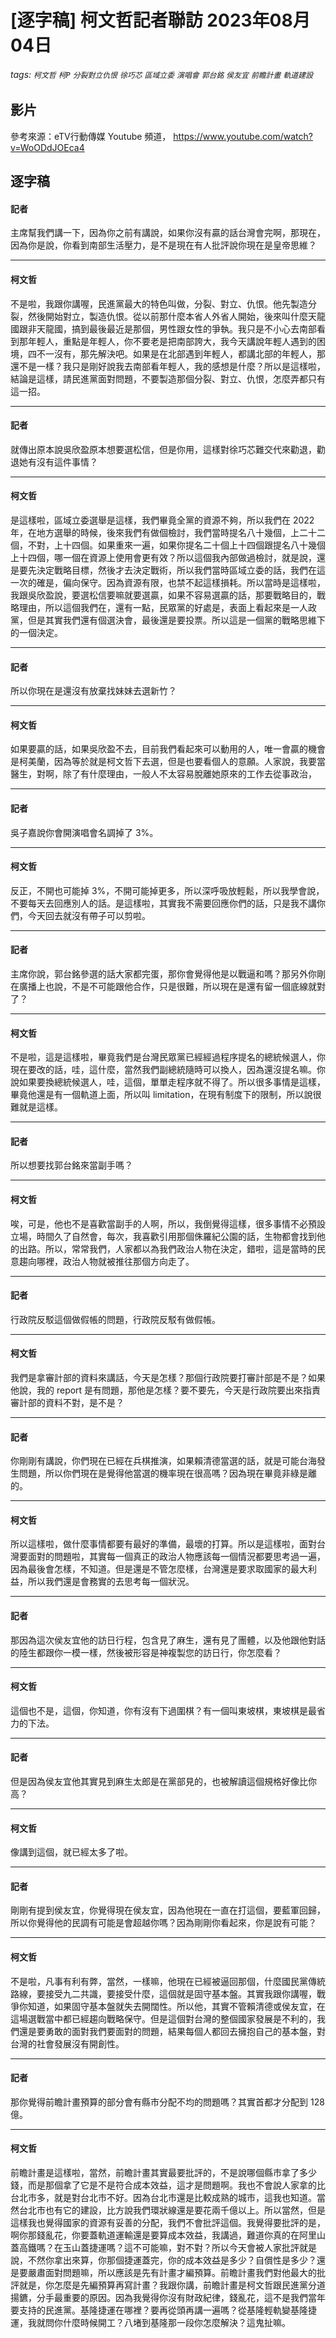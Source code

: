 # [逐字稿] 柯文哲記者聯訪 2023年08月04日

###### tags: `柯文哲` `柯P` `分裂對立仇恨` `徐巧芯` `區域立委` `演唱會` `郭台銘` `侯友宜` `前瞻計畫` `軌道建設`

## 影片

參考來源：eTV行動傳媒 Youtube 頻道， https://www.youtube.com/watch?v=WoODdJOEca4


## 逐字稿

#### 記者

主席幫我們講一下，因為你之前有講說，如果你沒有贏的話台灣會完啊，那現在，因為你是說，你看到南部生活壓力，是不是現在有人批評說你現在是皇帝思維？

---

#### 柯文哲

不是啦，我跟你講喔，民進黨最大的特色叫做，分裂、對立、仇恨。他先製造分裂，然後開始對立，製造仇恨。從以前那什麼本省人外省人開始，後來叫什麼天龍國跟非天龍國，搞到最後最近是那個，男性跟女性的爭執。我只是不小心去南部看到那年輕人，重點是年輕人，你不要老是把南部誇大，我今天講說年輕人遇到的困境，四不一沒有，那先解決吧。如果是在北部遇到年輕人，都講北部的年輕人，那還不是一樣？我只是剛好說我去南部看年輕人，我的感想是什麼？所以是這樣啦，結論是這樣，請民進黨面對問題，不要製造那個分裂、對立、仇恨，怎麼弄都只有這一招。

---

#### 記者

就傳出原本說吳欣盈原本想要選松信，但是你用，這樣對徐巧芯難交代來勸退，勸退她有沒有這件事情？

---

#### 柯文哲

是這樣啦，區域立委選舉是這樣，我們畢竟全黨的資源不夠，所以我們在 2022 年，在地方選舉的時候，後來我們有做個檢討，我們當時提名八十幾個，上二十二個，不對，上十四個。如果重來一遍，如果你提名二十個上十四個跟提名八十幾個上十四個，哪一個在資源上使用會更有效？所以這個我內部做過檢討，就是說，還是要先決定戰略目標，然後才去決定戰術，所以我們當時區域立委的話，我們在這一次的確是，偏向保守。因為資源有限，也禁不起這樣損耗。所以當時是這樣啦，我跟吳欣盈說，要選松信要嘛就要選贏，如果不容易選贏的話，那要戰略目的，戰略理由，所以這個我們在，還有一點，民眾黨的好處是，表面上看起來是一人政黨，但是其實我們還有個選決會，最後還是要投票。所以這是一個黨的戰略思維下的一個決定。

---

#### 記者

所以你現在是還沒有放棄找妹妹去選新竹？

---

#### 柯文哲

如果要贏的話，如果吳欣盈不去，目前我們看起來可以動用的人，唯一會贏的機會是柯美蘭，因為等於就是柯文哲下去選，但是也要看個人的意願。人家說，我要當醫生，對啊，除了有什麼理由，一般人不太容易脫離她原來的工作去從事政治，

---

#### 記者

吳子嘉說你會開演唱會名調掉了 3%。

---

#### 柯文哲

反正，不開也可能掉 3%，不開可能掉更多，所以深呼吸放輕鬆，所以我學會說，不要每天去回應別人的話。是這樣啦，其實我不需要回應你們的話，只是我不講你們，今天回去就沒有帶子可以剪啦。

---

#### 記者

主席你說，郭台銘參選的話大家都完蛋，那你會覺得他是以戰逼和嗎？那另外你剛在廣播上也說，不是不可能跟他合作，只是很難，所以現在是還有留一個底線就對了？

---

#### 柯文哲

不是啦，這是這樣啦，畢竟我們是台灣民眾黨已經經過程序提名的總統候選人，你現在要改的話，哇，這什麼，當然我們副總統隨時可以換人，因為還沒提名嘛。你說如果要換總統候選人，哇，這個，單單走程序就不得了。所以很多事情是這樣，畢竟他還是有一個軌道上面，所以叫 limitation，在現有制度下的限制，所以說很難就是這樣。

---

#### 記者

所以想要找郭台銘來當副手嗎？

---

#### 柯文哲

唉，可是，他也不是喜歡當副手的人啊，所以，我倒覺得這樣，很多事情不必預設立場，時間久了自然會，每次，我喜歡引用那個侏羅紀公園的話，生物都會找到他的出路。所以，常常我們，人家都以為我們政治人物在決定，錯啦，這是當時的民意趨向哪裡，政治人物就被推往那個方向走了。

---

#### 記者

行政院反駁這個做假帳的問題，行政院反駁有做假帳。

---

#### 柯文哲

我們是拿審計部的資料來講話，今天是怎樣？那個行政院要打審計部是不是？如果他說，我的 report 是有問題，那他是怎樣？要不要先，今天是行政院要出來指責審計部的資料不對，是不是？

---

#### 記者

你剛剛有講說，你們現在已經在兵棋推演，如果賴清德當選的話，就是可能台海發生問題，所以你們現在是覺得他當選的機率現在很高嗎？因為現在畢竟非綠是離的。

---

#### 柯文哲

所以這樣啦，做什麼事情都要有最好的準備，最壞的打算。所以是這樣啦，面對台灣要面對的問題啦，其實每一個真正的政治人物應該每一個情況都要思考過一遍，因為最後會怎樣，不知道。但是還是不管怎麼樣，台灣還是要求取國家的最大利益，所以我們還是會務實的去思考每一個狀況。

---

#### 記者

那因為這次侯友宜他的訪日行程，包含見了麻生，還有見了團體，以及他跟他對話的陸生都跟你一模一樣，然後被形容是神複製您的訪日行，你怎麼看？

---

#### 柯文哲

這個也不是，這個，你知道，你有沒有下過圍棋？有一個叫東坡棋，東坡棋是最省力的下法。

---

#### 記者

但是因為侯友宜他其實見到麻生太郎是在黨部見的，也被解讀這個規格好像比你高？

---

#### 柯文哲

像講到這個，就已經太多了啦。

---

#### 記者

剛剛有提到侯友宜，你覺得現在侯友宜，因為他現在一直在打這個，要藍軍回歸，所以你覺得他的民調有可能是會超越你嗎？因為剛剛你看起來，你是說有可能？

---

#### 柯文哲

不是啦，凡事有利有弊，當然，一樣嘛，他現在已經被逼回那個，什麼國民黨傳統路線，要接受九二共識，要接受什麼，這個就是固守基本盤。其實我跟你講喔，戰爭你知道，如果固守基本盤就失去開闊性。所以他，其實不管賴清德或侯友宜，在這場選戰當中都已經趨向戰略保守。但是這個對台灣的整個國家發展是不利的，我們還是要勇敢的面對我們要面對的問題，結果每個人都回去擁抱自己的基本盤，對台灣的社會發展沒有開創性。

---

#### 記者

那你覺得前瞻計畫預算的部分會有縣市分配不均的問題嗎？其實首都才分配到 128 億。

---

#### 柯文哲

前瞻計畫是這樣啦，當然，前瞻計畫其實最要批評的，不是說哪個縣市拿了多少錢，而是那個拿了它是不是符合成本效益，這才是問題啊。我也不會說人家拿的比台北市多，就是對台北市不好。因為台北市還是比較成熟的城市，這我也知道。當然台北市也有它的建設，比方說我們環狀線還是要花兩千億以上。所以當然，但是這樣我也覺得國家的資源有妥善的分配，我們不會批評這個。我覺得要批評的是，啊你那錢亂花，你要蓋軌道運輸還是要算成本效益，我講過，難道你真的在阿里山蓋高鐵嗎？在玉山蓋捷運嗎？這不可能嘛，對不對？所以今天會被人家批評就是說，不然你拿出來算，你那個捷運蓋完，你的成本效益是多少？自償性是多少？還是要嚴肅面對問題嘛，所以應該是先有計畫才編預算。前瞻計畫我們對他最大的批評就是，你怎麼是先編預算再寫計畫？我跟你講，前瞻計畫是柯文哲跟民進黨分道揚鑣，分手最重要的原因。因為我覺得你沒有財政紀律，錢亂花，這不是我們當年要支持的民進黨。基隆捷運在哪裡？要再從頭再講一遍嗎？從基隆輕軌變基隆捷運，我就問你什麼時候開工？八堵到基隆那一段你怎麼解決？這鬼扯嘛。
